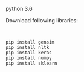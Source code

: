 
python 3.6

Download  following libraries:
```


pip install gensim
pip install nltk
pip install keras
pip install numpy
pip install sklearn
```
